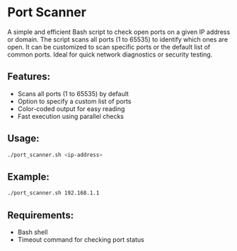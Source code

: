 # Port Scanner
A simple and efficient Bash script to check open ports on a given IP address or domain. The script scans all ports (1 to 65535) to identify which ones are open. It can be customized to scan specific ports or the default list of common ports. Ideal for quick network diagnostics or security testing.

## Features:
- Scans all ports (1 to 65535) by default
- Option to specify a custom list of ports
- Color-coded output for easy reading
- Fast execution using parallel checks
  
## Usage:
```bash
./port_scanner.sh <ip-address>
```
## Example:
```bash
./port_scanner.sh 192.168.1.1
```

## Requirements:
- Bash shell
- Timeout command for checking port status
